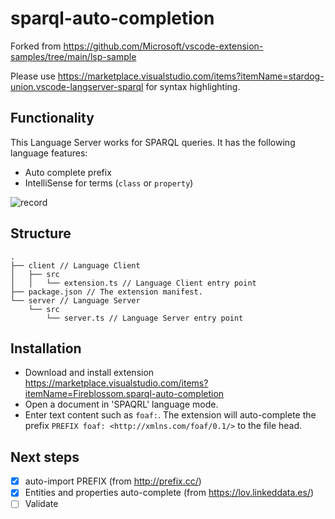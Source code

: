 # sparql-auto-completion

Forked from https://github.com/Microsoft/vscode-extension-samples/tree/main/lsp-sample

Please use https://marketplace.visualstudio.com/items?itemName=stardog-union.vscode-langserver-sparql for syntax highlighting.

## Functionality

This Language Server works for SPARQL queries. It has the following language features:

- Auto complete prefix
- IntelliSense for terms (`class` or `property`)

![record](https://user-images.githubusercontent.com/16226671/119395733-3ef0f700-bcd4-11eb-8c33-24295774b174.gif)

## Structure

```
.
├── client // Language Client
│   ├── src
│   │   └── extension.ts // Language Client entry point
├── package.json // The extension manifest.
└── server // Language Server
    └── src
        └── server.ts // Language Server entry point
```

## Installation

- Download and install extension https://marketplace.visualstudio.com/items?itemName=Fireblossom.sparql-auto-completion
- Open a document in 'SPAQRL' language mode.
- Enter text content such as `foaf:`. The extension will auto-complete the prefix `PREFIX foaf: <http://xmlns.com/foaf/0.1/>` to the file head.

## Next steps

- [x] auto-import PREFIX (from http://prefix.cc/)
- [x] Entities and properties auto-complete (from https://lov.linkeddata.es/)
- [ ] Validate
